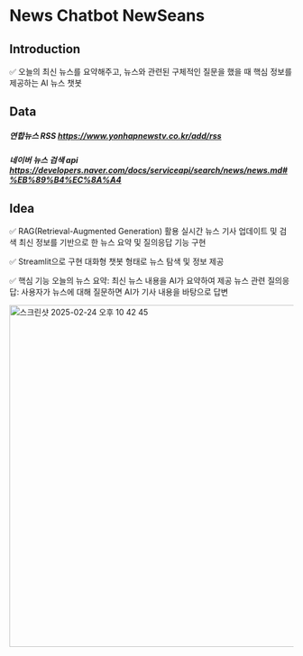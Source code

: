 # News Chatbot NewSeans

## Introduction 

✅ 오늘의 최신 뉴스를 요약해주고, 뉴스와 관련된 구체적인 질문을 했을 때 핵심 정보를 제공하는 AI 뉴스 챗봇

## Data

##### 연합뉴스 RSS https://www.yonhapnewstv.co.kr/add/rss
##### 네이버 뉴스 검색 api https://developers.naver.com/docs/serviceapi/search/news/news.md#%EB%89%B4%EC%8A%A4

## Idea

✅ RAG(Retrieval-Augmented Generation) 활용
실시간 뉴스 기사 업데이트 및 검색 
최신 정보를 기반으로 한 뉴스 요약 및 질의응답 기능 구현

✅ Streamlit으로 구현
대화형 챗봇 형태로 뉴스 탐색 및 정보 제공

✅ 핵심 기능
오늘의 뉴스 요약: 최신 뉴스 내용을 AI가 요약하여 제공
뉴스 관련 질의응답: 사용자가 뉴스에 대해 질문하면 AI가 기사 내용을 바탕으로 답변

<img width="607" alt="스크린샷 2025-02-24 오후 10 42 45" src="https://github.com/user-attachments/assets/19980afe-383a-4001-8e94-ab7d47876dce" />

